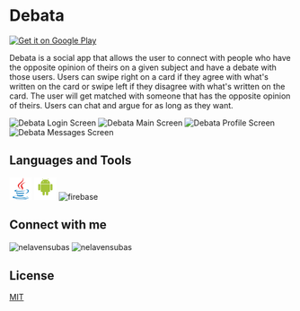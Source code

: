# Debata

<a href='https://play.google.com/store/apps/details?id=app.debata.com.debata&hl=en&pcampaignid=pcampaignidMKT-Other-global-all-co-prtnr-py-PartBadge-Mar2515-1'>
	<img style="width:25%; height:25%;" alt='Get it on Google Play' src='https://play.google.com/intl/en_us/badges/static/images/badges/en_badge_web_generic.png' target="_blank" rel="noreferrer noopener"/>
</a>

Debata is a social app that allows the user to connect with people who have the opposite opinion of theirs on a given subject and have a debate with those users. Users can swipe right on a card if they agree with what's written on the card or swipe left if they disagree with what's written on the card. The user will get matched with someone that has the opposite opinion of theirs. Users can chat and argue for as long as they want.

<p align="left">
	<img style="width:20%; height:20%;" src="https://play-lh.googleusercontent.com/LMXLKouKKRNAmC_9S8qKMHoVjp4U_sQj1zwyZLHKG3zq7Zi_x65QaY15Ohh2n9ACYw=w1536-h722-rw" alt="Debata Login Screen" target="_blank" rel="noreferrer noopener"/>
	<img style="width:20%; height:20%;" src="https://play-lh.googleusercontent.com/X86QS8oWTEGuVmRgCVNP_Oesu6ohoJ8nZxwqWoQV-jO1guwnuxOgktm4eG_j2FrQxpQ=w1536-h722-rw" alt="Debata Main Screen" target="_blank" rel="noreferrer noopener"/>
	<img style="width:20%; height:20%;" src="https://play-lh.googleusercontent.com/svlreZkCo0R3p-Q078KJubEn4dwlupxvKH-2Po8BQOmpmAW7tPkYMTfx_M0Kv9D0T7s=w1536-h722-rw" alt="Debata Profile Screen" target="_blank" rel="noreferrer noopener"/>
	<img style="width:20%; height:20%;" src="https://play-lh.googleusercontent.com/EA3C4w3XTHEB2Y26vv_nUfZsO81CjWbjb_1vS84p1sDNn8ASn6Cb-b1u5F8y7wWEuw=w1536-h722-rw" alt="Debata Messages Screen" target="_blank" rel="noreferrer noopener"/>
</p>

## Languages and Tools
<p align="left">
  	<a href="https://www.java.com" target="_blank" rel="noreferrer noopener" style="text-decoration: none;">
		<img src="https://raw.githubusercontent.com/devicons/devicon/master/icons/java/java-original.svg" alt="java" width="40" height="40" target="_blank" rel="noreferrer noopener"/>
	</a>
	<a href="https://developer.android.com" target="_blank" rel="noreferrer noopener" style="text-decoration: none;">
		<img src="https://raw.githubusercontent.com/devicons/devicon/master/icons/android/android-original-wordmark.svg" alt="android" width="40" height="40" target="_blank" rel="noreferrer noopener"/>
	</a>
	<a href="https://firebase.google.com/" target="_blank" rel="noreferrer noopener" style="text-decoration: none;">
		<img src="https://www.vectorlogo.zone/logos/firebase/firebase-icon.svg" alt="firebase" width="40" height="40" target="_blank" rel="noreferrer noopener"/>
	</a>
</p>

## Connect with me
<p align="left">
	<a href="https://linkedin.com/in/nelavensubas" target="_blank" rel="noreferrer noopener" style="text-decoration: none;">
		<img align="center" src="https://raw.githubusercontent.com/rahuldkjain/github-profile-readme-generator/master/src/images/icons/Social/linked-in-alt.svg" alt="nelavensubas" height="30" width="40" target="_blank" rel="noreferrer noopener"/>
	</a>
	<a href="https://www.hackerrank.com/nelavensubas" target="_blank" rel="noreferrer noopener" style="text-decoration: none;">
		<img align="center" src="https://raw.githubusercontent.com/rahuldkjain/github-profile-readme-generator/master/src/images/icons/Social/hackerrank.svg" alt="nelavensubas" height="30" width="40" target="_blank" rel="noreferrer noopener"/>
	</a>
</p>

## License
[MIT](https://raw.githubusercontent.com/nelavensubas/Debata/master/LICENSE)
